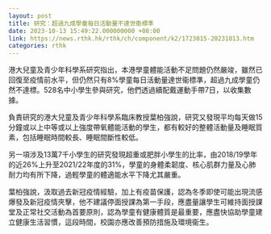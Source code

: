 ```yaml
---
layout: post
title: 研究：超過九成學童每日活動量不達世衞標準
date: 2023-10-13 15:49:22.000000000 +08:00
link: https://news.rthk.hk/rthk/ch/component/k2/1723015-20231013.htm
categories: rthk
---
```


港大兒童及青少年科學系研究指出，本港學童體能活動不足問題仍然嚴竣，雖然已回復至疫情前水平，但仍然只有8%學童每日活動量達世衞標準，超過九成學童仍然不達標。528名中小學生參與研究，他們透過續配戴運動手帶7日，以收集數據。

負責研究的港大兒童及青少年科學系臨床教授葉柏強說，研究又發現平均每天做15分鐘或以上中等或以上強度帶氧體能活動的學生，都有較好的整體活動量及睡眠質素，包括睡眠時間較長、睡眠間斷性較低。

另一項涉及13萬7千小學生的研究發現超重或肥胖小學生的比率，由2018/19學年的近26%上升至2021/22年度的31%，學童的身體柔韌度、核心肌群力量及心肺耐力均有所下降，過輕學童的體適能水平下降尤其嚴重。

葉柏強說，汲取過去新冠疫情經驗，加上有疫苗保護，認為冬季即使可能出現流感爆發及新冠疫情夾擊，他不建議停面授課為第一手段，應盡量讓學生可維持面授課堂及正常社交活動為首要原則，認為學童有健康體質是最重要，應盡快協助學童建立健康生活習慣，這段時間，校園亦應改善預防措施及環境衞生。
